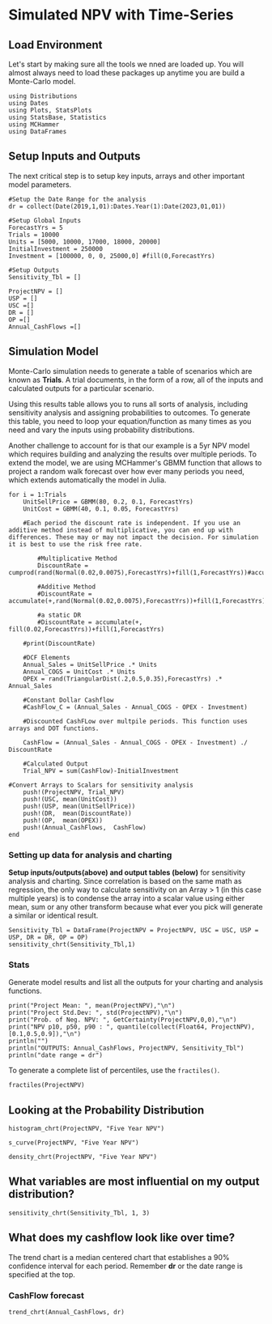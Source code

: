 # Simulated NPV with Time-Series

## Load Environment
Let's start by making sure all the tools we nned are loaded up. You will almost always need to load these packages up anytime you are build a Monte-Carlo model.

```@setup NPVModel
using Distributions
using Dates
using Plots, StatsPlots
using StatsBase, Statistics
using MCHammer
using DataFrames
```

## Setup Inputs and Outputs
The next critical step is to setup key inputs, arrays and other important model parameters.

```@example NPVModel
#Setup the Date Range for the analysis
dr = collect(Date(2019,1,01):Dates.Year(1):Date(2023,01,01))

#Setup Global Inputs
ForecastYrs = 5
Trials = 10000
Units = [5000, 10000, 17000, 18000, 20000]
InitialInvestment = 250000
Investment = [100000, 0, 0, 25000,0] #fill(0,ForecastYrs)

#Setup Outputs
Sensitivity_Tbl = []

ProjectNPV = []
USP = []
USC =[]
DR = []
OP =[]
Annual_CashFlows =[]
```
## Simulation Model
Monte-Carlo simulation needs to generate a table of scenarios which are known as **Trials**. A trial documents, in the form of a row, all of the inputs and calculated outputs for a particular scenario.

Using this results table allows you to runs all sorts of analysis, including sensitivity analysis and assigning probabilities to outcomes. To generate this table, you need to loop your equation/function as many times as you need and vary the inputs using probability distributions.

Another challenge to account for is that our example is a 5yr NPV model which requires building and analyzing the results over multiple periods. To extend the model, we are using MCHammer's GBMM function that allows to project a random walk forecast over how ever many periods you need, which extends automatically the model in Julia.

```@example NPVModel
for i = 1:Trials
    UnitSellPrice = GBMM(80, 0.2, 0.1, ForecastYrs)
    UnitCost = GBMM(40, 0.1, 0.05, ForecastYrs)

    #Each period the discount rate is independent. If you use an additive method instead of multiplicative, you can end up with differences. These may or may not impact the decision. For simulation it is best to use the risk free rate.

        #Multiplicative Method
        DiscountRate = cumprod(rand(Normal(0.02,0.0075),ForecastYrs)+fill(1,ForecastYrs))#accumulate(+,rand(Normal(0.02,0.0075),ForecastYrs))+fill(1,ForecastYrs)

        #Additive Method
        #DiscountRate = accumulate(+,rand(Normal(0.02,0.0075),ForecastYrs))+fill(1,ForecastYrs)

        #a static DR
        #DiscountRate = accumulate(+, fill(0.02,ForecastYrs))+fill(1,ForecastYrs)

    #print(DiscountRate)

    #DCF Elements
    Annual_Sales = UnitSellPrice .* Units
    Annual_COGS = UnitCost .* Units
    OPEX = rand(TriangularDist(.2,0.5,0.35),ForecastYrs) .* Annual_Sales

    #Constant Dollar Cashflow
    #CashFlow_C = (Annual_Sales - Annual_COGS - OPEX - Investment)

    #Discounted CashFLow over multpile periods. This function uses arrays and DOT functions.

    CashFlow = (Annual_Sales - Annual_COGS - OPEX - Investment) ./ DiscountRate

    #Calculated Output
    Trial_NPV = sum(CashFlow)-InitialInvestment

#Convert Arrays to Scalars for sensitivity analysis
    push!(ProjectNPV, Trial_NPV)
    push!(USC, mean(UnitCost))
    push!(USP, mean(UnitSellPrice))
    push!(DR,  mean(DiscountRate))
    push!(OP,  mean(OPEX))
    push!(Annual_CashFlows,  CashFlow)
end
```
### Setting up data for analysis and charting
**Setup inputs/outputs(above) and output tables (below)** for sensitivity analysis and charting. Since correlation is based on the same math as regression, the only way to calculate sensitivity on an Array > 1 (in this case multiple years) is to condense the array into a scalar value using either mean, sum or any other transform because what ever you pick will generate a similar or identical result.

```@example NPVModel
Sensitivity_Tbl = DataFrame(ProjectNPV = ProjectNPV, USC = USC, USP = USP, DR = DR, OP = OP)
sensitivity_chrt(Sensitivity_Tbl,1)
```

### Stats
Generate model results and list all the outputs for your charting and analysis functions.

```@example NPVModel
print("Project Mean: ", mean(ProjectNPV),"\n")
print("Project Std.Dev: ", std(ProjectNPV),"\n")
print("Prob. of Neg. NPV: ", GetCertainty(ProjectNPV,0,0),"\n")
print("NPV p10, p50, p90 : ", quantile(collect(Float64, ProjectNPV),[0.1,0.5,0.9]),"\n")
println("")
println("OUTPUTS: Annual_CashFlows, ProjectNPV, Sensitivity_Tbl")
println("date range = dr")
```
To generate a complete list of percentiles, use the `fractiles()`.
```@example NPVModel
fractiles(ProjectNPV)
```

## Looking at the Probability Distribution

```@example NPVModel
histogram_chrt(ProjectNPV, "Five Year NPV")
```

```@example NPVModel
s_curve(ProjectNPV, "Five Year NPV")
```

```@example NPVModel
density_chrt(ProjectNPV, "Five Year NPV")
```

## What variables are most influential on my output distribution?

```@example NPVModel
sensitivity_chrt(Sensitivity_Tbl, 1, 3)
```
## What does my cashflow look like over time?
The trend chart is a median centered chart that establishes a 90% confidence interval for each period. Remember **dr** or the date range is specified at the top.

### CashFlow forecast
```@example NPVModel
trend_chrt(Annual_CashFlows, dr)
```
